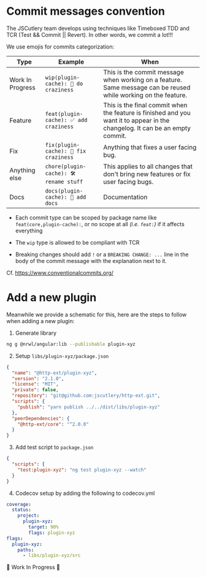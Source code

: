 # Commit messages convention

The JSCutlery team develops using techniques like Timeboxed TDD and TCR (Test && Commit || Revert). In other words, we commit a lot!!!

We use emojis for commits categorization:

| Type             | Example                                | When                                                                                                                         |
| ---------------- | -------------------------------------- | ---------------------------------------------------------------------------------------------------------------------------- |
| Work In Progress | `wip(plugin-cache): 🚧 do craziness`   | This is the commit message when working on a feature. Same message can be reused while working on the feature.               |
| Feature          | `feat(plugin-cache): ✅ add craziness` | This is the final commit when the feature is finished and you want it to appear in the changelog. It can be an empty commit. |
| Fix              | `fix(plugin-cache): 🐞 fix craziness`  | Anything that fixes a user facing bug.                                                                                       |
| Anything else    | `chore(plugin-cache): 🛠 rename stuff` | This applies to all changes that don't bring new features or fix user facing bugs.                                          |
| Docs             | `docs(plugin-cache): 📝 add docs`      | Documentation                                                                                                                |

- Each commit type can be scoped by package name like `feat(core,plugin-cache):`, or no scope at all _(i.e. `feat:`)_ if it affects everything

- The `wip` type is allowed to be compliant with TCR

- Breaking changes should add `!` or a `BREAKING CHANGE: ...` line in the body of the commit message with the explanation next to it.

Cf. https://www.conventionalcommits.org/

# Add a new plugin

Meanwhile we provide a schematic for this, here are the steps to follow when adding a new plugin:

1. Generate library

```sh
ng g @nrwl/angular:lib --publishable plugin-xyz
```

2. Setup `libs/plugin-xyz/package.json`

```json
{
  "name": "@http-ext/plugin-xyz",
  "version": "2.1.0",
  "license": "MIT",
  "private": false,
  "repository": "git@github.com:jscutlery/http-ext.git",
  "scripts": {
    "publish": "yarn publish ../../dist/libs/plugin-xyz"
  },
  "peerDependencies": {
    "@http-ext/core": "^2.0.0"
  }
}
```

3. Add test script to `package.json`

```json
{
  "scripts": {
    "test:plugin-xyz": "ng test plugin-xyz --watch"
  }
}
```

4. Codecov setup by adding the following to codecov.yml

```yaml
coverage:
  status:
    project:
      plugin-xyz:
        target: 90%
        flags: plugin-xyz
flags:
  plugin-xyz:
    paths:
      - libs/plugin-xyz/src
```

🚧 Work In Progress 🚧
